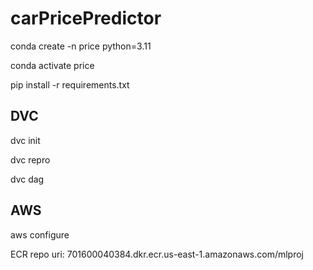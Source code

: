 # carPricePredictor

conda create -n price python=3.11

conda activate price

pip install -r requirements.txt


## DVC

dvc init

dvc repro

dvc dag



## AWS

aws configure


ECR repo uri: 701600040384.dkr.ecr.us-east-1.amazonaws.com/mlproj